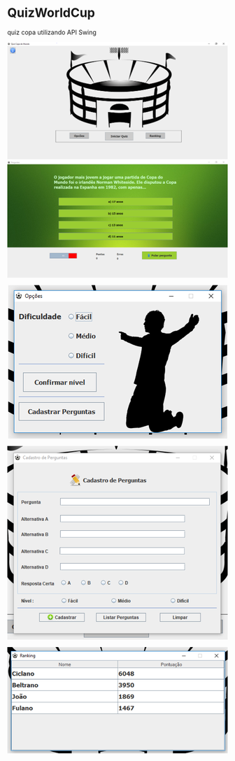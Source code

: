 QuizWorldCup
============

quiz copa utilizando API Swing

<img src="imagens/TelaPrincipal.PNG" />

<img src="imagens/TelaPergunta.PNG" />

<p align="center"><img src="imagens/TelaOpcoes.PNG" /></p>

<p align="center"><img src="imagens/CadastroPerguntas.PNG" /></p>

<p align="center"><img src="imagens/TelaRanking.PNG" /></p>
